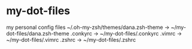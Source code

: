 # my-dot-files
my personal config files 
~/.oh-my-zsh/themes/dana.zsh-theme -> ~/my-dot-files/dana.zsh-theme
.conkyrc -> ~/my-dot-files/.conkyrc
.vimrc -> ~/my-dot-files/.vimrc
.zshrc -> ~/my-dot-files/.zshrc
